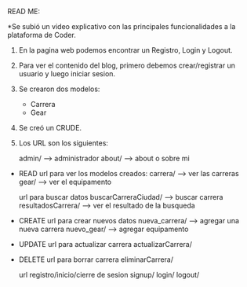 READ ME:

*Se subió un video explicativo con las principales funcionalidades a la plataforma de Coder.

1. En la pagina web podemos encontrar un Registro, Login y Logout.
2. Para ver el contenido del blog, primero debemos crear/registrar un usuario y luego iniciar sesion.
3. Se crearon dos modelos: 
    - Carrera
    - Gear
4. Se creó un CRUDE.
4. Los URL son los siguientes:

    admin/  --> administrador
    about/  --> about o sobre mi

- READ
    url para ver los modelos creados:
    carrera/ --> ver las carreras
    gear/  --> ver el equipamento

    url para buscar datos
    buscarCarreraCiudad/ --> buscar carrera
    resultadosCarrera/  --> ver el resultado de la busqueda

- CREATE
    url para crear nuevos datos
    nueva_carrera/  --> agregar una nueva carrera
    nuevo_gear/  --> agregar equipamento
   
- UPDATE
    url para actualizar carrera
    actualizarCarrera/

- DELETE
   url para borrar carrera
    eliminarCarrera/
    
    url registro/inicio/cierre de sesion
    signup/
    login/
    logout/

    
